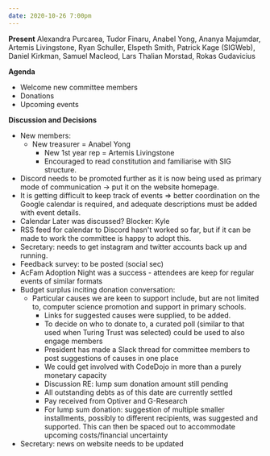 ```yaml
---
date: 2020-10-26 7:00pm
---
```


**Present**
Alexandra Purcarea, Tudor Finaru, Anabel Yong, Ananya Majumdar, Artemis Livingstone, Ryan Schuller, Elspeth Smith, Patrick Kage (SIGWeb), Daniel Kirkman, Samuel Macleod, Lars Thalian Morstad, Rokas Gudavicius

**Agenda**
* Welcome new committee members
* Donations
* Upcoming events

**Discussion and Decisions**
* New members:
  * New treasurer = Anabel Yong
	* New 1st year rep = Artemis Livingstone
	* Encouraged to read constitution and familiarise with SIG structure.
* Discord needs to be promoted further as it is now being used as primary mode of communication -> put it on the website homepage.
* It is getting difficult to keep track of events => better coordination on the Google calendar is required, and adequate descriptions must be added with event details.
* Calendar Later was discussed? Blocker: Kyle
* RSS feed for calendar to Discord hasn't worked so far, but if it can be made to work the committee is happy to adopt this.
* Secretary: needs to get instagram and twitter accounts back up and running.
* Feedback survey: to be posted (social sec)
* AcFam Adoption Night was a success - attendees are keep for regular events of similar formats
* Budget surplus inciting donation conversation:
  * Particular causes we are keen to support include, but are not limited to, computer science promotion and support in primary schools.
	* Links for suggested causes were supplied, to be added.
	* To decide on who to donate to, a curated poll (similar to that used when Turing Trust was selected) could be used to also engage members
	* President has made a Slack thread for committee members to post suggestions of causes in one place
	* We could get involved with CodeDojo in more than a purely monetary capacity
	* Discussion RE: lump sum donation amount still pending
	* All outstanding debts as of this date are currently settled
	* Pay received from Optiver and G-Research
	* For lump sum donation: suggestion of multiple smaller installments, possibly to different recipients, was suggested and supported. This can then be spaced out to accommodate upcoming costs/financial uncertainty
* Secretary: news on website needs to be updated
